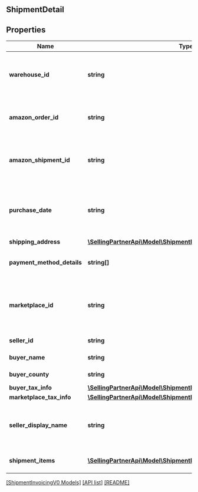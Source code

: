 ## ShipmentDetail

## Properties

Name | Type | Description | Notes
------------ | ------------- | ------------- | -------------
**warehouse_id** | **string** | The Amazon-defined identifier for the warehouse. | [optional]
**amazon_order_id** | **string** | The Amazon-defined identifier for the order. | [optional]
**amazon_shipment_id** | **string** | The Amazon-defined identifier for the shipment. | [optional]
**purchase_date** | **string** | The date and time when the order was created, in ISO 8601 format. | [optional]
**shipping_address** | [**\SellingPartnerApi\Model\ShipmentInvoicingV0\Address**](Address.md) |  | [optional]
**payment_method_details** | **string[]** | The list of payment method details. | [optional]
**marketplace_id** | **string** | The identifier for the marketplace where the order was placed. | [optional]
**seller_id** | **string** | The seller identifier. | [optional]
**buyer_name** | **string** | The name of the buyer. | [optional]
**buyer_county** | **string** | The county of the buyer. | [optional]
**buyer_tax_info** | [**\SellingPartnerApi\Model\ShipmentInvoicingV0\BuyerTaxInfo**](BuyerTaxInfo.md) |  | [optional]
**marketplace_tax_info** | [**\SellingPartnerApi\Model\ShipmentInvoicingV0\MarketplaceTaxInfo**](MarketplaceTaxInfo.md) |  | [optional]
**seller_display_name** | **string** | The seller&#39;s friendly name registered in the marketplace. | [optional]
**shipment_items** | [**\SellingPartnerApi\Model\ShipmentInvoicingV0\ShipmentItem[]**](ShipmentItem.md) | A list of shipment items. | [optional]

[[ShipmentInvoicingV0 Models]](../) [[API list]](../../Api) [[README]](../../../README.md)
